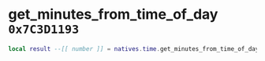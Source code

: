 # get_minutes_from_time_of_day `0x7C3D1193`

```lua
local result --[[ number ]] = natives.time.get_minutes_from_time_of_day(_unk0 --[[ number ]])
```